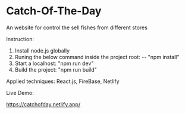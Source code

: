 # Catch-Of-The-Day
An website for control the sell fishes from different stores

Instruction:

1. Install node.js globally
2. Runing the below command inside the project root: -- "npm install"
3. Start a localhost: "npm run dev"
4. Build the project: "npm run build"

Applied techniques:
React.js, FireBase, Netlify

Live Demo:

https://catchofday.netlify.app/
